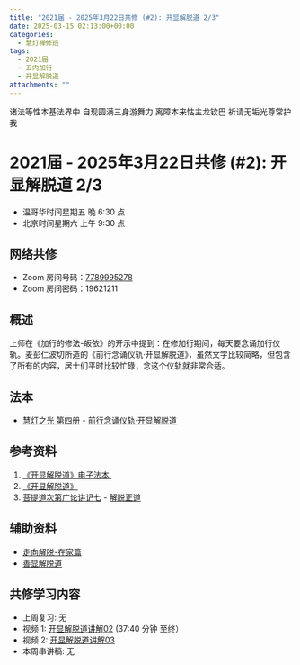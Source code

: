 ```yaml
---
title: "2021届 - 2025年3月22日共修 (#2): 开显解脱道 2/3"
date: 2025-03-15 02:13:00+00:00
categories:
  - 慧灯禅修班
tags:
  - 2021届
  - 五内加行
  - 开显解脱道
attachments: ""
---
```

诸法等性本基法界中 自现圆满三身游舞力
离障本来怙主龙钦巴 祈请无垢光尊常护我

# 2021届 - 2025年3月22日共修 (#2): 开显解脱道 2/3

* 温哥华时间星期五 晚 6:30 点
* 北京时间星期六 上午 9:30 点

## 网络共修

* Zoom 房间号码：[7789995278](https://zoom.us/j/7789995278)
* Zoom 房间密码：19621211

## 概述

上师在《加行的修法-皈依》的开示中提到：在修加行期间，每天要念诵加行仪轨。麦彭仁波切所造的《前行念诵仪轨·开显解脱道》，虽然文字比较简略，但包含了所有的内容，居士们平时比较忙碌，念这个仪轨就非常合适。

## 法本

* [](<>)[](<>)[](<>)[](https://huidengchanxiu.net/books/b3/)[慧灯之光 第四册](https://fohuifayu.com/index.php/huideng-zhiguang/huideng-series/si-ce) - [前行念诵仪轨·开显解脱道](https://fohuifayu.com/index.php/huideng-zhiguang/huideng-series/si-ce/236-a00033)

## 参考资料

1. [](<>)[《开显解脱道》电子法本 ](https://drive.google.com/file/d/1ooyXUlNctNAbGp33-sU30tuQn_ngyLBo/view) 
2. [《开显解脱道》](https://www.zhihuihai.net/%E5%AD%A6%E4%BD%9B%E4%B9%8B%E5%AE%B6/%E5%88%9D%E7%BA%A7%E8%AF%BE%E7%A8%8B/%E5%8A%A0%E8%A1%8C/%E5%BC%80%E6%98%BE%E8%A7%A3%E8%84%B1%E9%81%93)
3. [](https://www.xianmixuezi.com/%E9%81%93%E6%AC%A1%E7%AC%AC%E6%96%87%E5%BA%93/%E8%8F%A9%E6%8F%90%E9%81%93%E6%AC%A1%E7%AC%AC%E5%B9%BF%E8%AE%BA)[菩提道次第广论讲记七](https://www.xianmixuezi.com/%E9%81%93%E6%AC%A1%E7%AC%AC%E6%96%87%E5%BA%93/%E8%8F%A9%E6%8F%90%E9%81%93%E6%AC%A1%E7%AC%AC%E5%B9%BF%E8%AE%BA/%E5%85%AB%E8%8F%A9%E6%8F%90%E9%81%93%E6%AC%A1%E7%AC%AC%E5%B9%BF%E8%AE%BA%E8%AE%B2%E8%AE%B0%E4%B8%83) - [解脱正道](https://www.xianmixuezi.com/%E9%81%93%E6%AC%A1%E7%AC%AC%E6%96%87%E5%BA%93/%E8%8F%A9%E6%8F%90%E9%81%93%E6%AC%A1%E7%AC%AC%E5%B9%BF%E8%AE%BA/%E5%85%AB%E8%8F%A9%E6%8F%90%E9%81%93%E6%AC%A1%E7%AC%AC%E5%B9%BF%E8%AE%BA%E8%AE%B2%E8%AE%B0%E4%B8%83/%E8%A7%A3%E8%84%B1%E6%AD%A3%E9%81%93)

[](https://www.xianmixuezi.com/%E9%81%93%E6%AC%A1%E7%AC%AC%E6%96%87%E5%BA%93/%E8%8F%A9%E6%8F%90%E9%81%93%E6%AC%A1%E7%AC%AC%E5%B9%BF%E8%AE%BA/%E5%85%AB%E8%8F%A9%E6%8F%90%E9%81%93%E6%AC%A1%E7%AC%AC%E5%B9%BF%E8%AE%BA%E8%AE%B2%E8%AE%B0%E4%B8%83/%E8%A7%A3%E8%84%B1%E6%AD%A3%E9%81%93)

## **辅助资料**

* [](https://fohuifayu.com/index.php/shipin-jingcui/wenda-zhailu/8615-v21021-v11)[走向解脱-在家篇](https://www.xianmixuezi.com/%E7%94%98%E9%9C%B2%E5%A6%99%E6%B3%95%E7%B3%BB%E5%88%97/%E7%94%98%E9%9C%B2%E5%A6%99%E6%B3%9513-%E8%B5%B0%E5%90%91%E8%A7%A3%E8%84%B1-%E5%9C%A8%E5%AE%B6%E7%AF%87)
* [善显解脱道](https://www.zhihuihai.net/%E6%99%BA%E6%82%B2%E5%AD%A6%E5%A0%82/2024%E5%AD%A6%E5%A0%82/%E5%96%84%E6%98%BE%E8%A7%A3%E8%84%B1%E9%81%93)

## **共修学习内容**

* 上周复习: [](<>)[](<>)[](<>)[](<>)[](<>)[](<>)[](<>)无
* 视频 1: [开显解脱道讲解02](https://www.zhihuihai.net/%E5%AD%A6%E4%BD%9B%E4%B9%8B%E5%AE%B6/%E5%88%9D%E7%BA%A7%E8%AF%BE%E7%A8%8B/%E5%8A%A0%E8%A1%8C/%E5%BC%80%E6%98%BE%E8%A7%A3%E8%84%B1%E9%81%93/%E5%BC%80%E6%98%BE%E8%A7%A3%E8%84%B1%E9%81%93%E8%AE%B2%E8%A7%A302) (37:40 分钟 至终）
* 视频 2: [](https://www.zhihuihai.net/%E5%AD%A6%E4%BD%9B%E4%B9%8B%E5%AE%B6/%E5%88%9D%E7%BA%A7%E8%AF%BE%E7%A8%8B/%E5%8A%A0%E8%A1%8C/%E5%BC%80%E6%98%BE%E8%A7%A3%E8%84%B1%E9%81%93/%E5%BC%80%E6%98%BE%E8%A7%A3%E8%84%B1%E9%81%93%E8%AE%B2%E8%A7%A304)[开显解脱道讲解03](https://www.zhihuihai.net/%E5%AD%A6%E4%BD%9B%E4%B9%8B%E5%AE%B6/%E5%88%9D%E7%BA%A7%E8%AF%BE%E7%A8%8B/%E5%8A%A0%E8%A1%8C/%E5%BC%80%E6%98%BE%E8%A7%A3%E8%84%B1%E9%81%93/%E5%BC%80%E6%98%BE%E8%A7%A3%E8%84%B1%E9%81%93%E8%AE%B2%E8%A7%A303)
* 本周串讲稿: [](<>)[](<>)[](<>)[](<>)[](<>)[](/f/up/思维导图-依止上师.pdf)[](/f/up/串讲稿-依止上師-2.docx)无
